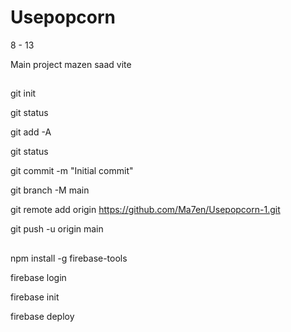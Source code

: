 # Usepopcorn

8 - 13

Main project mazen saad
vite

## <!-- upload files to github -->

git init

git status

git add -A

git status

git commit -m "Initial commit"

git branch -M main

git remote add origin https://github.com/Ma7en/Usepopcorn-1.git

git push -u origin main

## <!-- upload files to firebase -->

npm install -g firebase-tools

firebase login

firebase init

firebase deploy

<!-- 29.3084021, 30.8428497 -->
